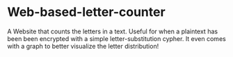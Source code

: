 # Web-based-letter-counter
A Website that counts the letters in a text. Useful for when a plaintext has been been encrypted with a simple letter-substitution cypher. It even comes with a graph to better visualize the letter distribution!  
